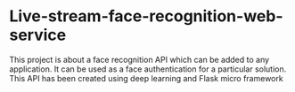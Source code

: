 # Live-stream-face-recognition-web-service
This project is about a face recognition API which can be added to any application. It can be used as a face authentication for a particular solution. This API has been created using deep learning and Flask micro framework 
